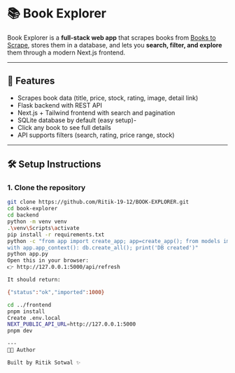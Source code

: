# 📚 Book Explorer

Book Explorer is a **full-stack web app** that scrapes books from [Books to Scrape](https://books.toscrape.com/), stores them in a database, and lets you **search, filter, and explore** them through a modern Next.js frontend.

---

## 🚀 Features
- Scrapes book data (title, price, stock, rating, image, detail link)
- Flask backend with REST API
- Next.js + Tailwind frontend with search and pagination
- SQLite database by default (easy setup)-
- Click any book to see full details
- API supports filters (search, rating, price range, stock)

---

## 🛠️ Setup Instructions

### 1. Clone the repository
```bash
git clone https://github.com/Ritik-19-12/BOOK-EXPLORER.git
cd book-explorer
cd backend
python -m venv venv
.\venv\Scripts\activate
pip install -r requirements.txt
python -c "from app import create_app; app=create_app(); from models import db; \
with app.app_context(): db.create_all(); print('DB created')"
python app.py
Open this in your browser:
👉 http://127.0.0.1:5000/api/refresh

It should return:

{"status":"ok","imported":1000}

cd ../frontend
pnpm install
Create .env.local
NEXT_PUBLIC_API_URL=http://127.0.0.1:5000
pnpm dev

---
👨‍💻 Author

Built by Ritik Sotwal ✨
